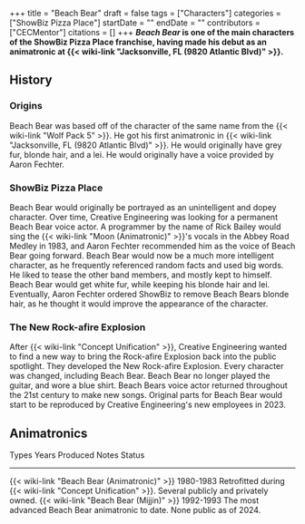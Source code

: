 +++
title = "Beach Bear"
draft = false
tags = ["Characters"]
categories = ["ShowBiz Pizza Place"]
startDate = ""
endDate = ""
contributors = ["CECMentor"]
citations = []
+++
***Beach Bear* is one of the main characters of the ShowBiz Pizza Place franchise, having made his debut as an animatronic at {{< wiki-link "Jacksonville, FL (9820 Atlantic Blvd)" >}}.**

## History

### Origins

Beach Bear was based off of the character of the same name from the {{< wiki-link "Wolf Pack 5" >}}. He got his first animatronic in {{< wiki-link "Jacksonville, FL (9820 Atlantic Blvd)" >}}. He would originally have grey fur, blonde hair, and a lei. He would originally have a voice provided by Aaron Fechter.

### ShowBiz Pizza Place

Beach Bear would originally be portrayed as an unintelligent and dopey character. Over time, Creative Engineering was looking for a permanent Beach Bear voice actor. A programmer by the name of Rick Bailey would sing the {{< wiki-link "Moon (Animatronic)" >}}'s vocals in the Abbey Road Medley in 1983, and Aaron Fechter recommended him as the voice of Beach Bear going forward. Beach Bear would now be a much more intelligent character, as he frequently referenced random facts and used big words. He liked to tease the other band members, and mostly kept to himself. Beach Bear would get white fur, while keeping his blonde hair and lei. Eventually, Aaron Fechter ordered ShowBiz to remove Beach Bears blonde hair, as he thought it would improve the appearance of the character.

### The New Rock-afire Explosion

After {{< wiki-link "Concept Unification" >}}, Creative Engineering wanted to find a new way to bring the Rock-afire Explosion back into the public spotlight. They developed the New Rock-afire Explosion. Every character was changed, including Beach Bear. Beach Bear no longer played the guitar, and wore a blue shirt. Beach Bears voice actor returned throughout the 21st century to make new songs. Original parts for Beach Bear would start to be reproduced by Creative Engineering's new employees in 2023.

## Animatronics

  Types                                              Years Produced   Notes                                                             Status
  -------------------------------------------------- ---------------- ----------------------------------------------------------------- ---------------------------------------
  {{< wiki-link "Beach Bear (Animatronic)" >}}   1980-1983        Retrofitted during {{< wiki-link "Concept Unification" >}}.   Several publicly and privately owned.
  {{< wiki-link "Beach Bear (Mijjin)" >}}        1992-1993        The most advanced Beach Bear animatronic to date.                 None public as of 2024.
